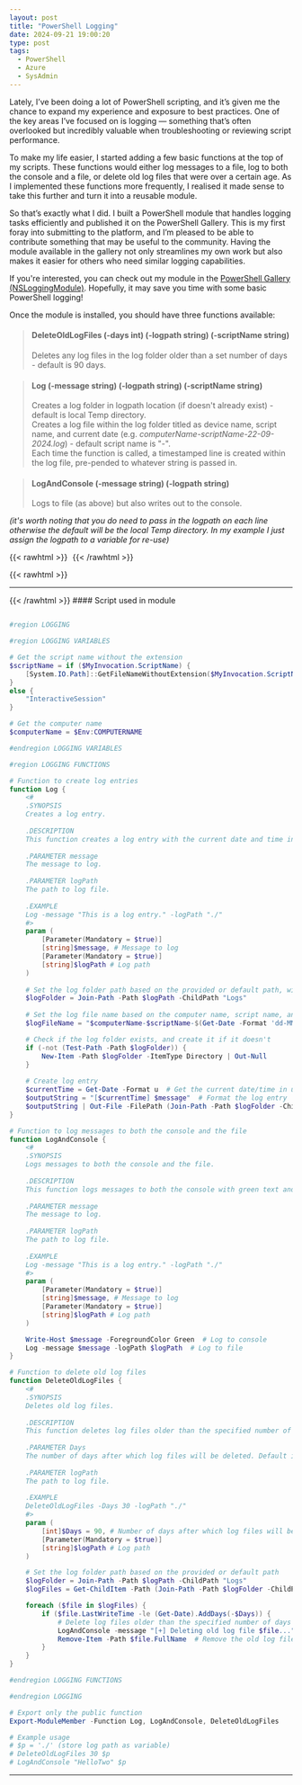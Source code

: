 ```yaml
---
layout: post
title: "PowerShell Logging"
date: 2024-09-21 19:00:20
type: post
tags:
  - PowerShell
  - Azure
  - SysAdmin
---
```



Lately, I’ve been doing a lot of PowerShell scripting, and it’s given me the chance to expand my experience and exposure to best practices. One of the key areas I’ve focused on is logging — something that’s often overlooked but incredibly valuable when troubleshooting or reviewing script performance.

To make my life easier, I started adding a few basic functions at the top of my scripts. These functions would either log messages to a file, log to both the console and a file, or delete old log files that were over a certain age. As I implemented these functions more frequently, I realised it made sense to take this further and turn it into a reusable module.

So that’s exactly what I did. I built a PowerShell module that handles logging tasks efficiently and published it on the PowerShell Gallery. This is my first foray into submitting to the platform, and I’m pleased to be able to contribute something that may be useful to the community. Having the module available in the gallery not only streamlines my own work but also makes it easier for others who need similar logging capabilities.

If you're interested, you can check out my module in the [PowerShell Gallery (NSLoggingModule)](https://www.powershellgallery.com/packages/NSLoggingModule/0.1.2). Hopefully, it may save you time with some basic PowerShell logging!

Once the module is installed, you should have three functions available:

> #### <strong>DeleteOldLogFiles (-days int) (-logpath string) (-scriptName string)</strong>
> Deletes any log files in the log folder older than a set number of days - default is 90 days.

> #### <strong>Log (-message string) (-logpath string) (-scriptName string)</strong>
> Creates a log folder in logpath location (if doesn't already exist) - default is local Temp directory.\
> Creates a log file within the log folder titled as device name, script name, and current date (e.g. <em>computerName-scriptName-22-09-2024.log</em>) - default script name is "-".\
> Each time the function is called, a timestamped line is created within the log file, pre-pended to whatever string is passed in.

> #### <strong>LogAndConsole (-message string) (-logpath string)</strong>
> Logs to file (as above) but also writes out to the console.

*(it's worth noting that you do need to pass in the logpath on each line otherwise the default will be the local Temp directory. In my example I just assign the logpath to a variable for re-use)*

{{< rawhtml >}}
<img
src="data:image/gif;base64,R0lGODlhAQABAIAAAP///wAAACH5BAEAAAAALAAAAAABAAEAAAICRAEAOw=="
data-src="/img/postimg/LogPathImage.png"/>
{{< /rawhtml >}}

{{< rawhtml >}}
<hr/>
{{< /rawhtml >}}
#### Script used in module


```powershell

#region LOGGING

#region LOGGING VARIABLES

# Get the script name without the extension
$scriptName = if ($MyInvocation.ScriptName) {
    [System.IO.Path]::GetFileNameWithoutExtension($MyInvocation.ScriptName)
}
else {
    "InteractiveSession"
}

# Get the computer name
$computerName = $Env:COMPUTERNAME

#endregion LOGGING VARIABLES

#region LOGGING FUNCTIONS

# Function to create log entries
function Log {
    <#
    .SYNOPSIS
    Creates a log entry.
  
    .DESCRIPTION
    This function creates a log entry with the current date and time in universal format and appends it to the log file.
  
    .PARAMETER message
    The message to log.
 
    .PARAMETER logPath
    The path to log file.
  
    .EXAMPLE
    Log -message "This is a log entry." -logPath "./"
    #>
    param (
        [Parameter(Mandatory = $true)]
        [string]$message, # Message to log
        [Parameter(Mandatory = $true)]
        [string]$logPath # Log path
    )
    
    # Set the log folder path based on the provided or default path, with a "Logs" subfolder
    $logFolder = Join-Path -Path $logPath -ChildPath "Logs"
    
    # Set the log file name based on the computer name, script name, and current date
    $logFileName = "$computerName-$scriptName-$(Get-Date -Format 'dd-MM-yy').log"

    # Check if the log folder exists, and create it if it doesn't
    if (-not (Test-Path -Path $logFolder)) {
        New-Item -Path $logFolder -ItemType Directory | Out-Null
    }
    
    # Create log entry
    $currentTime = Get-Date -Format u  # Get the current date/time in universal format
    $outputString = "[$currentTime] $message"  # Format the log entry
    $outputString | Out-File -FilePath (Join-Path -Path $logFolder -ChildPath $logFileName) -Append  # Append to log file
}

# Function to log messages to both the console and the file
function LogAndConsole {
    <#
    .SYNOPSIS
    Logs messages to both the console and the file.
  
    .DESCRIPTION
    This function logs messages to both the console with green text and to the log file.
 
    .PARAMETER message
    The message to log.
  
    .PARAMETER logPath
    The path to log file.
  
    .EXAMPLE
    Log -message "This is a log entry." -logPath "./"
    #>
    param (
        [Parameter(Mandatory = $true)]
        [string]$message, # Message to log
        [Parameter(Mandatory = $true)]
        [string]$logPath # Log path
    )

    Write-Host $message -ForegroundColor Green  # Log to console
    Log -message $message -logPath $logPath  # Log to file
}

# Function to delete old log files
function DeleteOldLogFiles {
    <#
    .SYNOPSIS
    Deletes old log files.
  
    .DESCRIPTION
    This function deletes log files older than the specified number of days.
  
    .PARAMETER Days
    The number of days after which log files will be deleted. Default is 90 days.
 
    .PARAMETER logPath
    The path to log file.
  
    .EXAMPLE
    DeleteOldLogFiles -Days 30 -logPath "./"
    #>
    param (
        [int]$Days = 90, # Number of days after which log files will be deleted
        [Parameter(Mandatory = $true)]
        [string]$logPath # Log path
    )

    # Set the log folder path based on the provided or default path
    $logFolder = Join-Path -Path $logPath -ChildPath "Logs"
    $logFiles = Get-ChildItem -Path (Join-Path -Path $logFolder -ChildPath "*.log")  # Get all log files

    foreach ($file in $logFiles) {
        if ($file.LastWriteTime -le (Get-Date).AddDays(-$Days)) {
            # Delete log files older than the specified number of days
            LogAndConsole -message "[+] Deleting old log file $file..." -logPath $logPath
            Remove-Item -Path $file.FullName  # Remove the old log file
        }
    }
}

#endregion LOGGING FUNCTIONS

#endregion LOGGING

# Export only the public function
Export-ModuleMember -Function Log, LogAndConsole, DeleteOldLogFiles

# Example usage
# $p = './' (store log path as variable)
# DeleteOldLogFiles 30 $p
# LogAndConsole "HelloTwo" $p

```

---